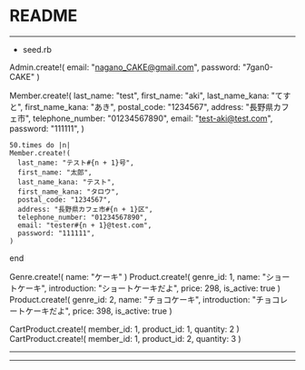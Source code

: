 # README


----
* seed.rb

Admin.create!(
  email: "nagano_CAKE@gmail.com",
  password: "7gan0-CAKE"
  )
 
 Member.create!(
  last_name: "test",
  first_name: "aki",
  last_name_kana: "てすと",
  first_name_kana: "あき",
  postal_code: "1234567",
  address: "長野県カフェ市",
  telephone_number: "01234567890",
  email: "test-aki@test.com",
  password: "111111",
  )
  
    50.times do |n|
    Member.create!(
      last_name: "テスト#{n + 1}号",
      first_name: "太郎",
      last_name_kana: "テスト",
      first_name_kana: "タロウ",
      postal_code: "1234567",
      address: "長野県カフェ市#{n + 1}区",
      telephone_number: "01234567890",
      email: "tester#{n + 1}@test.com",
      password: "111111",
    )
  end
  <!--50人のサンプルデータ作成します-->
  
Genre.create!(
    name: "ケーキ"
)
Product.create!(
    genre_id: 1,
    name: "ショートケーキ",
    introduction: "ショートケーキだよ",
    price: 298,
    is_active: true
)
Product.create!(
    genre_id: 2,
    name: "チョコケーキ",
    introduction: "チョコレートケーキだよ",
    price: 398,
    is_active: true
)

CartProduct.create!(
    member_id: 1,
    product_id: 1,
    quantity: 2
)
CartProduct.create!(
    member_id: 1,
    product_id: 2,
    quantity: 3
)



----

-----

